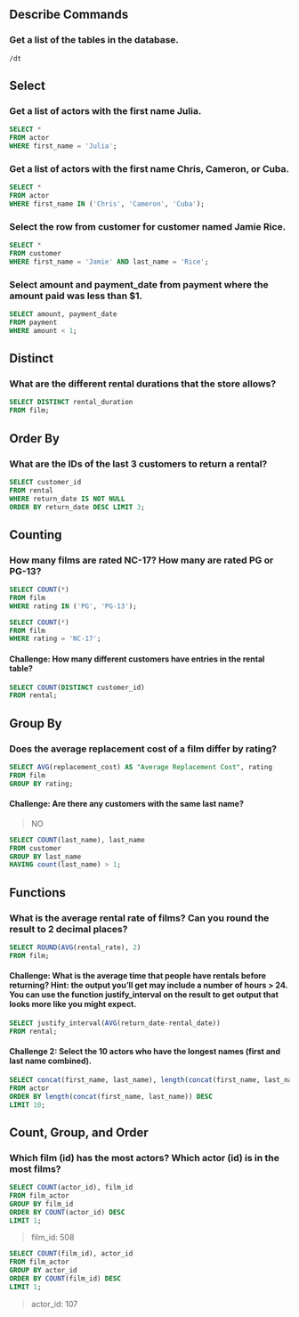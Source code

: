 ## Describe Commands

### Get a list of the tables in the database.

``` console
/dt
```


## Select

### Get a list of actors with the first name Julia.

``` sql 
SELECT * 
FROM actor 
WHERE first_name = 'Julia';
```

### Get a list of actors with the first name Chris, Cameron, or Cuba.

``` sql 
SELECT * 
FROM actor 
WHERE first_name IN ('Chris', 'Cameron', 'Cuba');
```

### Select the row from customer for customer named Jamie Rice.
 
``` sql
SELECT * 
FROM customer
WHERE first_name = 'Jamie' AND last_name = 'Rice';
```

### Select amount and payment_date from payment where the amount paid was less than $1.

``` sql 
SELECT amount, payment_date 
FROM payment 
WHERE amount < 1;
```

## Distinct

### What are the different rental durations that the store allows?

``` sql 
SELECT DISTINCT rental_duration 
FROM film;
```

## Order By

### What are the IDs of the last 3 customers to return a rental?

``` sql 
SELECT customer_id 
FROM rental
WHERE return_date IS NOT NULL 
ORDER BY return_date DESC LIMIT 3;
```

## Counting

### How many films are rated NC-17? How many are rated PG or PG-13?

``` sql 
SELECT COUNT(*)
FROM film 
WHERE rating IN ('PG', 'PG-13');
```

```sql 
SELECT COUNT(*) 
FROM film 
WHERE rating = 'NC-17';
``` 

#### Challenge: How many different customers have entries in the rental table? 

```sql
SELECT COUNT(DISTINCT customer_id) 
FROM rental;
```

## Group By 

### Does the average replacement cost of a film differ by rating?

``` sql 
SELECT AVG(replacement_cost) AS "Average Replacement Cost", rating
FROM film 
GROUP BY rating;
```


#### Challenge: Are there any customers with the same last name? 
> NO 

``` sql
SELECT COUNT(last_name), last_name
FROM customer
GROUP BY last_name
HAVING count(last_name) > 1;
```


## Functions 

### What is the average rental rate of films? Can you round the result to 2 decimal places?

``` sql 
SELECT ROUND(AVG(rental_rate), 2)
FROM film;
```

#### Challenge: What is the average time that people have rentals before returning? Hint: the output you’ll get may include a number of hours > 24. You can use the function justify_interval on the result to get output that looks more like you might expect.

``` sql 
SELECT justify_interval(AVG(return_date-rental_date)) 
FROM rental;
```

#### Challenge 2:  Select the 10 actors who have the longest names (first and last name combined).

``` sql 
SELECT concat(first_name, last_name), length(concat(first_name, last_name))
FROM actor
ORDER BY length(concat(first_name, last_name)) DESC
LIMIT 10;
```

## Count, Group, and Order

### Which film (id) has the most actors? Which actor (id) is in the most films?

``` sql
SELECT COUNT(actor_id), film_id
FROM film_actor
GROUP BY film_id
ORDER BY COUNT(actor_id) DESC
LIMIT 1;
```
> film_id: 508

``` sql 
SELECT COUNT(film_id), actor_id
FROM film_actor
GROUP BY actor_id
ORDER BY COUNT(film_id) DESC
LIMIT 1;
```
> actor_id: 107 
